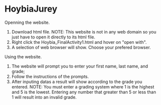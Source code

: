 # HoybiaJurey
Openning the website.
1. Download html file. NOTE: This website is not in any web domain so you just have to open it directly to its html file.
2. Right click the Hoybia_FinalActivity1.html and hover on "open with".
3. A selection of web browser will show. Choose your prefered browser.

Using the website.
1. The website will prompt you to enter your first name, last name, and grade;
2. Follow the instructions of the prompts.
3. After inputing datas a result will show according to the grade you entered.
NOTE: You must enter a grading system where 1 is the highest and 5 is the lowest. Entering any number that greater than 5 or less than 1 will result into an invalid grade.
